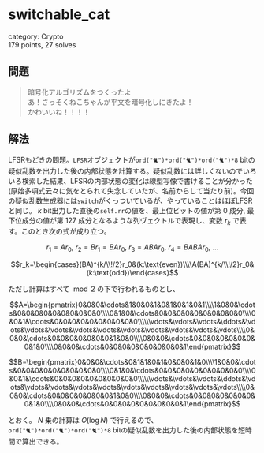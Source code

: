 # switchable\_cat
category: Crypto  
179 points, 27 solves

## 問題
> 暗号化アルゴリズムをつくったよ  
> あ！さっそくねこちゃんが平文を暗号化しにきたよ！  
> かわいいね！！！！

## 解法
LFSRもどきの問題。`LFSR`オブジェクトが`ord("🐈")*ord("🐈")*ord("🐈")*8` bitの疑似乱数を出力した後の内部状態を計算する。疑似乱数には詳しくないのでいろいろ検索した結果、LFSRの内部状態の変化は線型写像で書けることが分かった(原始多項式云々に気をとられて失念していたが、名前からして当たり前)。今回の疑似乱数生成器には`switch`がくっついているが、やっていることはほぼLFSRと同じ。 $k$ bit出力した直後の`self.rr`の値を、最上位ビットの値が第 $0$ 成分, 最下位成分の値が第 $127$ 成分となるような列ヴェクトルで表現し、変数 $r_k$ で表す。このとき次の式が成り立つ。

$$r_1=Ar_0,\ r_2=Br_1=BAr_0,\ r_3=ABAr_0,\ r_4=BABAr_0,\ \dots$$

$$r_k=\begin{cases}(BA)^{k/\\!/2}r_0&(k:\text{even})\\\\A(BA)^{k/\\!/2}r_0&(k:\text{odd})\end{cases}$$

ただし計算はすべて $\bmod2$ の下で行われるものとし、

$$A=\begin{pmatrix}0&0&0&\cdots&1&0&0&1&0&1&0&1&0&1\\\\1&0&0&\cdots&0&0&0&0&0&0&0&0&0&0\\\\0&1&0&\cdots&0&0&0&0&0&0&0&0&0&0\\\\0&0&1&\cdots&0&0&0&0&0&0&0&0&0&0\\\\\\vdots&\vdots&\vdots&\ddots&\vdots&\vdots&\vdots&\vdots&\vdots&\vdots&\vdots&\vdots&\vdots&\vdots\\\\0&0&0&\cdots&0&0&0&0&0&0&0&1&0&0\\\\0&0&0&\cdots&0&0&0&0&0&0&0&0&1&0\\\\0&0&0&\cdots&0&0&0&0&0&0&0&0&0&1\end{pmatrix}$$

$$B=\begin{pmatrix}0&0&0&\cdots&0&1&1&0&1&0&0&0&1&0\\\\1&0&0&\cdots&0&0&0&0&0&0&0&0&0&0\\\\0&1&0&\cdots&0&0&0&0&0&0&0&0&0&0\\\\0&0&1&\cdots&0&0&0&0&0&0&0&0&0&0\\\\\\vdots&\vdots&\vdots&\ddots&\vdots&\vdots&\vdots&\vdots&\vdots&\vdots&\vdots&\vdots&\vdots&\vdots\\\\0&0&0&\cdots&0&0&0&0&0&0&0&1&0&0\\\\0&0&0&\cdots&0&0&0&0&0&0&0&0&1&0\\\\0&0&0&\cdots&0&0&0&0&0&0&0&0&0&1\end{pmatrix}$$

とおく。 $N$ 乗の計算は $O(\log N)$ で行えるので、`ord("🐈")*ord("🐈")*ord("🐈")*8` bitの疑似乱数を出力した後の内部状態を短時間で算出できる。
